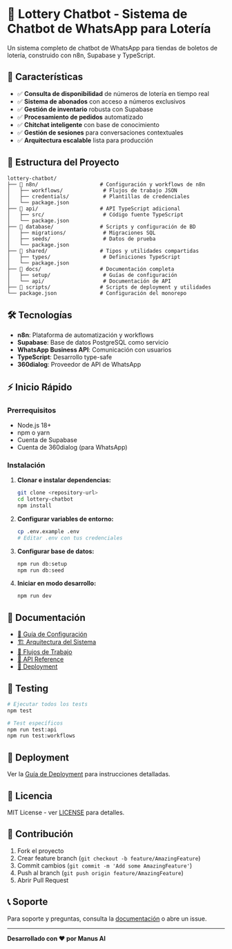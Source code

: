 # 🎰 Lottery Chatbot - Sistema de Chatbot de WhatsApp para Lotería

Un sistema completo de chatbot de WhatsApp para tiendas de boletos de lotería, construido con n8n, Supabase y TypeScript.

## 🚀 Características

- ✅ **Consulta de disponibilidad** de números de lotería en tiempo real
- ✅ **Sistema de abonados** con acceso a números exclusivos
- ✅ **Gestión de inventario** robusta con Supabase
- ✅ **Procesamiento de pedidos** automatizado
- ✅ **Chitchat inteligente** con base de conocimiento
- ✅ **Gestión de sesiones** para conversaciones contextuales
- ✅ **Arquitectura escalable** lista para producción

## 📁 Estructura del Proyecto

```
lottery-chatbot/
├── 📂 n8n/                    # Configuración y workflows de n8n
│   ├── workflows/             # Flujos de trabajo JSON
│   ├── credentials/           # Plantillas de credenciales
│   └── package.json
├── 📂 api/                    # API TypeScript adicional
│   ├── src/                   # Código fuente TypeScript
│   └── package.json
├── 📂 database/               # Scripts y configuración de BD
│   ├── migrations/            # Migraciones SQL
│   ├── seeds/                 # Datos de prueba
│   └── package.json
├── 📂 shared/                 # Tipos y utilidades compartidas
│   ├── types/                 # Definiciones TypeScript
│   └── package.json
├── 📂 docs/                   # Documentación completa
│   ├── setup/                 # Guías de configuración
│   └── api/                   # Documentación de API
├── 📂 scripts/                # Scripts de deployment y utilidades
└── package.json              # Configuración del monorepo
```

## 🛠️ Tecnologías

- **n8n**: Plataforma de automatización y workflows
- **Supabase**: Base de datos PostgreSQL como servicio
- **WhatsApp Business API**: Comunicación con usuarios
- **TypeScript**: Desarrollo type-safe
- **360dialog**: Proveedor de API de WhatsApp

## ⚡ Inicio Rápido

### Prerrequisitos

- Node.js 18+ 
- npm o yarn
- Cuenta de Supabase
- Cuenta de 360dialog (para WhatsApp)

### Instalación

1. **Clonar e instalar dependencias:**
   ```bash
   git clone <repository-url>
   cd lottery-chatbot
   npm install
   ```

2. **Configurar variables de entorno:**
   ```bash
   cp .env.example .env
   # Editar .env con tus credenciales
   ```

3. **Configurar base de datos:**
   ```bash
   npm run db:setup
   npm run db:seed
   ```

4. **Iniciar en modo desarrollo:**
   ```bash
   npm run dev
   ```

## 📖 Documentación

- [🔧 Guía de Configuración](./docs/setup/README.md)
- [🏗️ Arquitectura del Sistema](./docs/architecture.md)
- [🔄 Flujos de Trabajo](./docs/workflows.md)
- [📡 API Reference](./docs/api/README.md)
- [🚀 Deployment](./docs/deployment.md)

## 🧪 Testing

```bash
# Ejecutar todos los tests
npm test

# Test específicos
npm run test:api
npm run test:workflows
```

## 🚀 Deployment

Ver la [Guía de Deployment](./docs/deployment.md) para instrucciones detalladas.

## 📝 Licencia

MIT License - ver [LICENSE](LICENSE) para detalles.

## 🤝 Contribución

1. Fork el proyecto
2. Crear feature branch (`git checkout -b feature/AmazingFeature`)
3. Commit cambios (`git commit -m 'Add some AmazingFeature'`)
4. Push al branch (`git push origin feature/AmazingFeature`)
5. Abrir Pull Request

## 📞 Soporte

Para soporte y preguntas, consulta la [documentación](./docs/) o abre un issue.

---

**Desarrollado con ❤️ por Manus AI**

